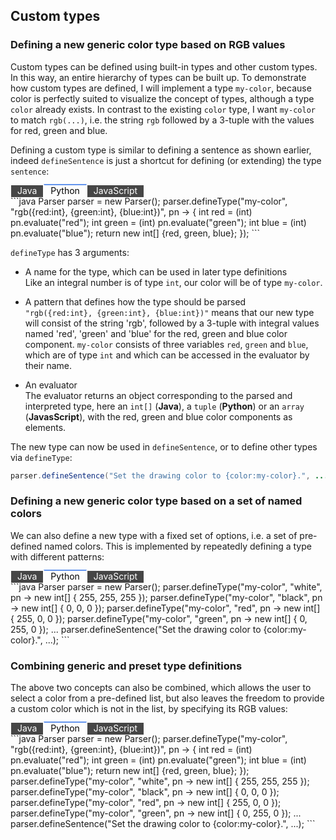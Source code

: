 <link href='https://fonts.googleapis.com/css?family=Caveat' rel='stylesheet'>
<link rel="stylesheet" href="css/github-markdown.css">
<link rel="stylesheet" href="css/projects.css">
<link rel="stylesheet" href="css//intellij-light.min.css">
<script src="js/highlight-11.6.0.min.js"></script>
<script>
function showDialog(id) {
  document.getElementById(id).showModal();
  document.documentElement.style.overflowY = 'hidden';
  return false; // to disable href
}

function hideDialog(id)  {
  document.getElementById(id).close();
  document.documentElement.style.overflowY = '';
  return false; // to disable href
}
function clickTab(e) {
  console.log(e);
  let tabSpan = e.target;
  let tabHeader = tabSpan.parentElement;
  let tabBody = tabHeader.nextElementSibling;
  console.log("tabBody");
  console.log(tabBody);
  for(let i = 0; i < tabHeader.children.length; i++) {
    if(tabSpan == tabHeader.children[i]) {
      console.log("Clicked tab " + i);
      tabHeader.children[i].classList.add('selected');
      tabBody.children[i].classList.add('selected');
    } else {
      console.log("Did not click tab " + i);
      tabHeader.children[i].classList.remove('selected');
      tabBody.children[i].classList.remove('selected');
    }
  }
}
</script>
<style>
.markdown-body h1 {
  font-family: 'Caveat';
  font-size: 40;
  background-color: #183d3d;
  color: white;
  padding: 40px;
}

.markdown-body h2 {
  margin-top: 3em;
}

.markdown-body img {
  margin: 50px;
}

.tab-header span {
  padding-left: 10px;
  padding-right: 10px;
  padding-bottom: 2px;
  border-left: 1px solid white;
  border-right: 1px solid white;
  cursor: pointer;
  color: white;
  background-color: rgb(70, 70, 70);
  border-top: none;
}

.tab-header span.selected {
  background-color: var(--color-canvas-subtle);
  color: black;
  border-top: 2px solid cornflowerblue;
}

.tab-content {
  display: none;
}

.tab-content.selected {
  display: block;
}

/*
table {
  width:100%;
}
table td {
  padding-top: 1em;
  padding-bottom: 1em;
}
*/

dialog {
  max-width: 800px;
  max-height: calc(100vh - 150px);
  overflow-y: auto;
  border-width: 0px;
  box-shadow: 0px 0px 15px;
}

dialog::backdrop {
  background-color: #000000a0;
}

details summary {
  display: block;
}

.content {
  background-color: #f5f5f5;
  margin: 1em;
  margin-right: 0px;
  padding: 10px;
  padding-bottom: 1px;
  font-size: smaller;
  border-radius: 5px;
}

@keyframes details-show {
  from {
    opacity:0;
    transform: var(--details-translate, translateY(-0.5em));
  }
}

details[open] > *:not(summary) {
  animation: details-show 150ms ease-in-out;
}

/*
table th:first-of-type {
  width:20%
}
table th:nth-of-type(2) {
  width:10%
}
table th:nth-of-type(3) {
  width:40%
}
table th:nth-of-type(4) {
  width:30%
}
*/

</style>


## Custom types
### Defining a new generic color type based on RGB values
Custom types can be defined using built-in types and other custom types. In this way, an entire hierarchy of types can be built up. To demonstrate how custom types are defined, I will implement a type `my-color`, because color is perfectly suited to visualize the concept of types, although a type `color` already exists. In contrast to the existing `color` type, I want `my-color` to match `rgb(...)`, i.e. the string `rgb` followed by a 3-tuple with the values for red, green and blue.

Defining a custom type is similar to defining a sentence as shown earlier, indeed `defineSentence` is just a shortcut for defining (or extending) the type `sentence`:

<div class="tab-header"><span>Java</span><span class="selected">Python</span><span>JavaScript</span></div>
<div class="tab-body">
<div class="tab-content selected">
```java
Parser parser = new Parser();
parser.defineType("my-color", "rgb({red:int}, {green:int}, {blue:int})", pn -> {
	int red = (int) pn.evaluate("red");
	int green = (int) pn.evaluate("green");
	int blue = (int) pn.evaluate("blue");
	return new int[] {red, green, blue};
});
```
</div>
<div class="tab-content">
```python
parser = Parser()

def evaluateColor(pn):
    red = pn.evaluate("red")
    green = pn.evaluate("green")
    blue = pn.evaluate("blue")
    return (red, green, blue)

parser.defineType(
    "my-color",
    "rgb({red:int}, {green:int}, {blue:int})",
    evaluateColor)
```
</div>
<div class="tab-content">
```javascript
let parser = new nlScript.Parser();
parser.defineType(
    "my-color",
    "rgb({red:int}, {green:int}, {blue:int})",
    pn => {
        let red = pn.evaluate("red")
        let green = pn.evaluate("green")
        let blue = pn.evaluate("blue")
        return [red, green, blue];
    });
```
</div>
</div>


`defineType` has 3 arguments:
- A name for the type, which can be used in later type definitions<br>Like an integral number is of type `int`, our color will be of type `my-color`.

- A pattern that defines how the type should be parsed<br>`"rgb({red:int}, {green:int}, {blue:int})"` means that our new type will consist of the string 'rgb', followed by a 3-tuple with integral values named 'red', 'green' and 'blue' for the red, green and blue color component. `my-color` consists of three variables `red`, `green` and `blue`, which are of type `int` and which can be accessed in the evaluator by their name.

- An evaluator<br>The evaluator returns an object corresponding to the parsed and interpreted type, here an `int[]` (**Java**), a `tuple` (**Python**) or an `array` (**JavasScript**), with the red, green and blue color components as elements.

The new type can now be used in `defineSentence`, or to define other types via `defineType`:

```java
parser.defineSentence("Set the drawing color to {color:my-color}.", ...);
```


### Defining a new generic color type based on a set of named colors

We can also define a new type with a fixed set of options, i.e. a set of pre-defined named colors. This is implemented by repeatedly defining a type with different patterns:
<div class="tab-header"><span>Java</span><span class="selected">Python</span><span>JavaScript</span></div>
<div class="tab-body">
<div class="tab-content selected">
```java
Parser parser = new Parser();
parser.defineType("my-color", "white", pn -> new int[] { 255, 255, 255 });
parser.defineType("my-color", "black", pn -> new int[] {   0,   0, 0   });
parser.defineType("my-color", "red",   pn -> new int[] { 255,   0, 0   });
parser.defineType("my-color", "green", pn -> new int[] {   0, 255, 0   });
...
parser.defineSentence("Set the drawing color to {color:my-color}.", ...);
```
</div>
<div class="tab-content">
```python
parser = Parser()
parser.defineType("my-color", "white", lambda pn: (255, 255, 255))
parser.defineType("my-color", "black", lambda pn: (  0,   0,   0))
parser.defineType("my-color", "red",   lambda pn: (255,   0,   0))
parser.defineType("my-color", "green", lambda pn: (  0, 255,   0))
...
parser.defineSentence("Set the drawing color to {color:my-color}.", ...);
```
</div>
<div class="tab-content">
```javascript
let parser = new nlScript.Parser();
parser.defineType("my-color", "white", pn => [255, 255, 255]);
parser.defineType("my-color", "black", pn => [  0,   0,   0]);
parser.defineType("my-color", "red",   pn => [255,   0,   0]);
parser.defineType("my-color", "green", pn => [  0, 255,   0]);
...
parser.defineSentence("Set the drawing color to {color:my-color}.", ...);
```
</div>
</div>

### Combining generic and preset type definitions
The above two concepts can also be combined, which allows the user to select a color from a pre-defined list, but also leaves the freedom to provide a custom color which is not in the list, by specifying its RGB values:

<div class="tab-header"><span>Java</span><span class="selected">Python</span><span>JavaScript</span></div>
<div class="tab-body">
<div class="tab-content selected">
```java
Parser parser = new Parser();
parser.defineType("my-color", "rgb({red:int}, {green:int}, {blue:int})", pn -> {
	int red = (int) pn.evaluate("red");
	int green = (int) pn.evaluate("green");
	int blue = (int) pn.evaluate("blue");
	return new int[] {red, green, blue};
});
parser.defineType("my-color", "white", pn -> new int[] { 255, 255, 255 });
parser.defineType("my-color", "black", pn -> new int[] {   0,   0, 0   });
parser.defineType("my-color", "red",   pn -> new int[] { 255,   0, 0   });
parser.defineType("my-color", "green", pn -> new int[] {   0, 255, 0   });
...
parser.defineSentence("Set the drawing color to {color:my-color}.", ...);
```
</div>
<div class="tab-content">
```python
parser = Parser()

def evaluateColor(pn):
    red = pn.evaluate("red")
    green = pn.evaluate("green")
    blue = pn.evaluate("blue")
    return (red, green, blue)

parser.defineType(
    "my-color",
    "rgb({red:int}, {green:int}, {blue:int})",
    evaluateColor)

parser.defineType("my-color", "white", lambda pn: (255, 255, 255))
parser.defineType("my-color", "black", lambda pn: (  0,   0,   0))
parser.defineType("my-color", "red",   lambda pn: (255,   0,   0))
parser.defineType("my-color", "green", lambda pn: (  0, 255,   0))
...
parser.defineSentence("Set the drawing color to {color:my-color}.", ...);
```
</div>
<div class="tab-content">
```javascript
let parser = new nlScript.Parser();
parser.defineType(
    "my-color",
    "rgb({red:int}, {green:int}, {blue:int})",
    pn => {
        let red = pn.evaluate("red")
        let green = pn.evaluate("green")
        let blue = pn.evaluate("blue")
        return [red, green, blue];
    });
parser.defineType("my-color", "white", pn => [255, 255, 255]);
parser.defineType("my-color", "black", pn => [  0,   0,   0]);
parser.defineType("my-color", "red",   pn => [255,   0,   0]);
parser.defineType("my-color", "green", pn => [  0, 255,   0]);
...
parser.defineSentence("Set the drawing color to {color:my-color}.", ...);
```
</div>
</div>



<script>

let selectedTab = 0;

tabHeaders = document.getElementsByClassName("tab-header");
for(tabHeader of tabHeaders) {
  let tabBody = tabHeader.nextElementSibling;
  console.log("tabBody");
  console.log(tabBody);
  for(let i = 0; i < tabHeader.children.length; i++) {
    tabHeader.children[i].onclick = clickTab;
    if(i == selectedTab) {
      console.log("Clicked tab " + i);
      tabHeader.children[i].classList.add('selected');
      tabBody.children[i].classList.add('selected');
    } else {
      console.log("Did not click tab " + i);
      tabHeader.children[i].classList.remove('selected');
      tabBody.children[i].classList.remove('selected');
    }
  }
}
</script>



